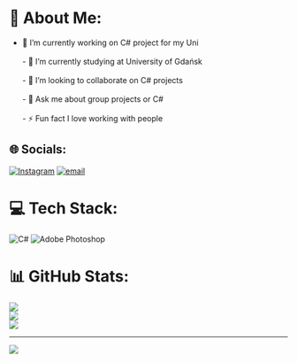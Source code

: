 # 💫 About Me:
- 🔭 I’m currently working on C# project for my Uni<br><br>- 🌱 I’m currently studying at University of Gdańsk<br><br>- 👯 I’m looking to collaborate on C# projects<br><br>- 💬 Ask me about group projects or C#<br><br>- ⚡ Fun fact I love working with people


## 🌐 Socials:
[![Instagram](https://img.shields.io/badge/Instagram-%23E4405F.svg?logo=Instagram&logoColor=white)](https://instagram.com/https://www.instagram.com/damsdotcom/) [![email](https://img.shields.io/badge/Email-D14836?logo=gmail&logoColor=white)](mailto:dami.siuta@gmail.com) 

# 💻 Tech Stack:
![C#](https://img.shields.io/badge/c%23-%23239120.svg?style=for-the-badge&logo=csharp&logoColor=white)  ![Adobe Photoshop](https://img.shields.io/badge/adobe%20photoshop-%2331A8FF.svg?style=for-the-badge&logo=adobe%20photoshop&logoColor=white)
# 📊 GitHub Stats:
![](https://github-readme-stats.vercel.app/api?username=DamianSiuta&theme=dark&hide_border=false&include_all_commits=false&count_private=false)<br/>
![](https://nirzak-streak-stats.vercel.app/?user=DamianSiuta&theme=dark&hide_border=false)<br/>
![](https://github-readme-stats.vercel.app/api/top-langs/?username=DamianSiuta&theme=dark&hide_border=false&include_all_commits=false&count_private=false&layout=compact)

---
[![](https://visitcount.itsvg.in/api?id=DamianSiuta&icon=0&color=11)](https://visitcount.itsvg.in)

<!-- Proudly created with GPRM ( https://gprm.itsvg.in ) -->

